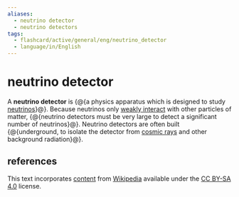 ```yaml
---
aliases:
  - neutrino detector
  - neutrino detectors
tags:
  - flashcard/active/general/eng/neutrino_detector
  - language/in/English
---
```


# neutrino detector

A __neutrino detector__ is {@{a physics apparatus which is designed to study [neutrinos](neutrino.md)}@}. Because neutrinos only [weakly interact](weak%20interaction.md) with other particles of matter, {@{neutrino detectors must be very large to detect a significant number of neutrinos}@}. Neutrino detectors are often built {@{underground, to isolate the detector from [cosmic rays](cosmic%20ray.md) and other background radiation}@}.

## references

This text incorporates [content](https://en.wikipedia.org/wiki/neutrino_detector) from [Wikipedia](Wikipedia.md) available under the [CC BY-SA 4.0](https://creativecommons.org/licenses/by-sa/4.0/) license.

